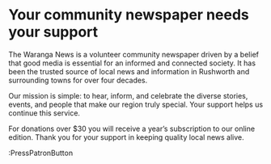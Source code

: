 # Your community newspaper needs your support

The Waranga News is a volunteer community newspaper driven by a belief that good media is essential for an 
informed and connected society. It has been the trusted source of local news and information in Rushworth
and surrounding towns for over four decades.

Our mission is simple: to hear, inform, and celebrate the diverse
stories, events, and people that make our region truly special. Your support helps us continue this service.

For donations over $30 you will receive a year’s subscription to our online edition.
Thank you for your support in keeping quality local news alive.

:PressPatronButton
